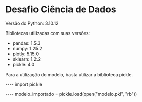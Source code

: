 # Desafio Ciência de Dados

Versão do Python: 3.10.12

Bibliotecas utilizadas com suas versões:
- pandas: 1.5.3
- numpy: 1.25.2
- plotly: 5.15.0
- sklearn: 1.2.2
- pickle: 4.0

Para a utilização do modelo, basta utilizar a biblioteca pickle.

---- import pickle

---- modelo_importado = pickle.load(open("modelo.pkl", "rb"))

